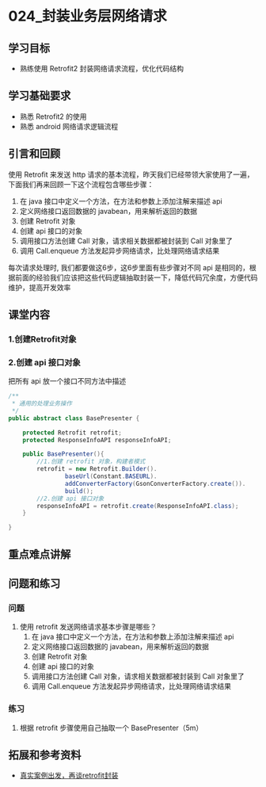 # 024_封装业务层网络请求
## 学习目标
- 熟练使用 Retrofit2 封装网络请求流程，优化代码结构

## 学习基础要求
- 熟悉 Retrofit2 的使用
- 熟悉 android 网络请求逻辑流程

## 引言和回顾
使用 Retrofit 来发送 http 请求的基本流程，昨天我们已经带领大家使用了一遍，下面我们再来回顾一下这个流程包含哪些步骤：

1. 在 java 接口中定义一个方法，在方法和参数上添加注解来描述 api
2. 定义网络接口返回数据的 javabean，用来解析返回的数据
3. 创建 Retrofit 对象
4. 创建 api 接口的对象
5. 调用接口方法创建 Call 对象，请求相关数据都被封装到 Call 对象里了
6. 调用 Call.enqueue 方法发起异步网络请求，比处理网络请求结果


每次请求处理时, 我们都要做这6步，这6步里面有些步骤对不同 api 是相同的，根据前面的经验我们应该把这些代码逻辑抽取封装一下，降低代码冗余度，方便代码维护，提高开发效率

## 课堂内容
### 1.创建Retrofit对象
### 2.创建 api 接口对象
把所有 api 放一个接口不同方法中描述

```java
/**
 * 通用的处理业务操作
 */
public abstract class BasePresenter {

    protected Retrofit retrofit;
    protected ResponseInfoAPI responseInfoAPI;

    public BasePresenter(){
        //1.创建 retrofit 对象，构建者模式
        retrofit = new Retrofit.Builder().
                baseUrl(Constant.BASEURL).
                addConverterFactory(GsonConverterFactory.create()).
                build();
        //2.创建 api 接口对象
        responseInfoAPI = retrofit.create(ResponseInfoAPI.class);
    }

}
```

## 重点难点讲解

## 问题和练习
### 问题
1. 使用 retrofit 发送网络请求基本步骤是哪些？
    1. 在 java 接口中定义一个方法，在方法和参数上添加注解来描述 api
    2. 定义网络接口返回数据的 javabean，用来解析返回的数据
    3. 创建 Retrofit 对象
    4. 创建 api 接口的对象
    5. 调用接口方法创建 Call 对象，请求相关数据都被封装到 Call 对象里了
    6. 调用 Call.enqueue 方法发起异步网络请求，比处理网络请求结果

### 练习
1. 根据 retrofit 步骤使用自己抽取一个 BasePresenter（5m）

## 拓展和参考资料
- [真实案例出发，再谈retrofit封装](http://www.jianshu.com/p/71ed09823470)